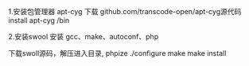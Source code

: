 


1.安装包管理器 apt-cyg
下载 github.com/transcode-open/apt-cyg源代码
install apt-cyg /bin

2.安装swool
安装 gcc、make、autoconf、php

下载swoll源码，解压进入目录, 
phpize
./configure
make
make install 